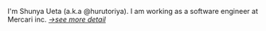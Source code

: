 I'm Shunya Ueta (a.k.a @hurutoriya). I am working as a software engineer at Mercari inc.
_[→see more detail](/about)_
